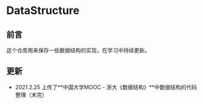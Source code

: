 # DataStructure

## 前言

这个仓库用来保存一些数据结构的实现，在学习中持续更新。

## 更新

- 2021.2.25 上传了**中国大学MOOC - 浙大《数据结构》**中数据结构的代码整理（未完）